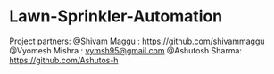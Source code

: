 # Lawn-Sprinkler-Automation
Project partners:
@Shivam Maggu : https://github.com/shivammaggu
@Vyomesh Mishra : vymsh95@gmail.com
@Ashutosh Sharma: https://github.com/Ashutos-h
